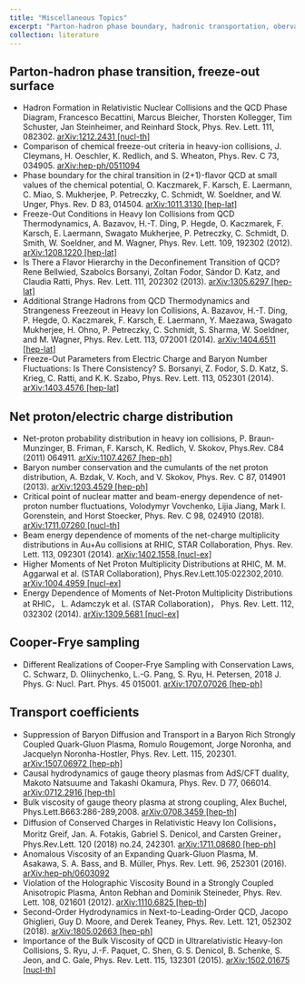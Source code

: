 ```yaml
---
title: "Miscellaneous Topics"
excerpt: "Parton-hadron phase boundary, hadronic transportation, obervables, etc.<br/>"
collection: literature
---
```


## Parton-hadron phase transition, freeze-out surface

* Hadron Formation in Relativistic Nuclear Collisions and the QCD Phase Diagram,
Francesco Becattini, Marcus Bleicher, Thorsten Kollegger, Tim Schuster, Jan Steinheimer, and Reinhard Stock,
Phys. Rev. Lett. 111, 082302. [arXiv:1212.2431 [nucl-th]](https://arxiv.org/pdf/1212.2431v2.pdf)
* Comparison of chemical freeze-out criteria in heavy-ion collisions,
J. Cleymans, H. Oeschler, K. Redlich, and S. Wheaton,
Phys. Rev. C 73, 034905. [arXiv:hep-ph/0511094](https://arxiv.org/pdf/hep-ph/0511094.pdf)
* Phase boundary for the chiral transition in (2+1)-flavor QCD at small values of the chemical potential,
O. Kaczmarek, F. Karsch, E. Laermann, C. Miao, S. Mukherjee, P. Petreczky, C. Schmidt, W. Soeldner, and W. Unger,
Phys. Rev. D 83, 014504. [arXiv:1011.3130 [hep-lat]](https://arxiv.org/pdf/1011.3130.pdf)
* Freeze-Out Conditions in Heavy Ion Collisions from QCD Thermodynamics,
A. Bazavov, H.-T. Ding, P. Hegde, O. Kaczmarek, F. Karsch, E. Laermann, Swagato Mukherjee, P. Petreczky, C. Schmidt, D. Smith, W. Soeldner, and M. Wagner,
Phys. Rev. Lett. 109, 192302 (2012). [arXiv:1208.1220 [hep-lat]](https://arxiv.org/pdf/1208.1220)
* Is There a Flavor Hierarchy in the Deconfinement Transition of QCD?
Rene Bellwied, Szabolcs Borsanyi, Zoltan Fodor, Sándor D. Katz, and Claudia Ratti,
Phys. Rev. Lett. 111, 202302 (2013). [arXiv:1305.6297 [hep-lat]](https://arxiv.org/pdf/1305.6297)
* Additional Strange Hadrons from QCD Thermodynamics and Strangeness Freezeout in Heavy Ion Collisions,
A. Bazavov, H.-T. Ding, P. Hegde, O. Kaczmarek, F. Karsch, E. Laermann, Y. Maezawa, Swagato Mukherjee, H. Ohno, P. Petreczky, C. Schmidt, S. Sharma, W. Soeldner, and M. Wagner,
Phys. Rev. Lett. 113, 072001 (2014). [arXiv:1404.6511 [hep-lat]](https://arxiv.org/pdf/1404.6511)
* Freeze-Out Parameters from Electric Charge and Baryon Number Fluctuations: Is There Consistency?
S. Borsanyi, Z. Fodor, S. D. Katz, S. Krieg, C. Ratti, and K. K. Szabo,
Phys. Rev. Lett. 113, 052301 (2014). [arXiv:1403.4576 [hep-lat]](https://arxiv.org/pdf/1403.4576)

## Net proton/electric charge distribution

* Net-proton probability distribution in heavy ion collisions,
P. Braun-Munzinger, B. Friman, F. Karsch, K. Redlich, V. Skokov,
Phys.Rev. C84 (2011) 064911. [arXiv:1107.4267 [hep-ph]](http://arxiv.org/pdf/1107.4267.pdf)
* Baryon number conservation and the cumulants of the net proton distribution,
A. Bzdak, V. Koch, and V. Skokov,
Phys. Rev. C 87, 014901 (2013). [arXiv:1203.4529 [hep-ph]](https://arxiv.org/pdf/1203.4529)
* Critical point of nuclear matter and beam-energy dependence of net-proton number fluctuations,
Volodymyr Vovchenko, Lijia Jiang, Mark I. Gorenstein, and Horst Stoecker,
Phys. Rev. C 98, 024910 (2018). [arXiv:1711.07260 [nucl-th]](https://arxiv.org/pdf/1711.07260)
* Beam energy dependence of moments of the net-charge multiplicity distributions in Au+Au collisions at RHIC,
STAR Collaboration,
Phys. Rev. Lett. 113, 092301 (2014). [arXiv:1402.1558 [nucl-ex]](https://arxiv.org/pdf/1402.1558)
* Higher Moments of Net Proton Multiplicity Distributions at RHIC,
M. M. Aggarwal et al. (STAR Collaboration),
Phys.Rev.Lett.105:022302,2010. [arXiv:1004.4959 [nucl-ex]](https://arxiv.org/pdf/1004.4959)
* Energy Dependence of Moments of Net-Proton Multiplicity Distributions at RHIC，
L. Adamczyk et al. (STAR Collaboration)，
Phys. Rev. Lett. 112, 032302 (2014). [arXiv:1309.5681 [nucl-ex]](https://arxiv.org/pdf/1309.5681)

## Cooper-Frye sampling

* Different Realizations of Cooper-Frye Sampling with Conservation Laws,
C. Schwarz, D. Oliinychenko, L.-G. Pang, S. Ryu, H. Petersen,
2018 J. Phys. G: Nucl. Part. Phys. 45 015001. [arXiv:1707.07026 [hep-ph]](https://arxiv.org/pdf/1707.07026)


## Transport coefficients

* Suppression of Baryon Diffusion and Transport in a Baryon Rich Strongly Coupled Quark-Gluon Plasma,
Romulo Rougemont, Jorge Noronha, and Jacquelyn Noronha-Hostler,
Phys. Rev. Lett. 115, 202301. [arXiv:1507.06972 [hep-ph]](https://arxiv.org/pdf/1507.06972)
* Causal hydrodynamics of gauge theory plasmas from AdS/CFT duality,
Makoto Natsuume and Takashi Okamura,
Phys. Rev. D 77, 066014. [arXiv:0712.2916 [hep-th]](https://arxiv.org/pdf/0712.2916)
* Bulk viscosity of gauge theory plasma at strong coupling,
Alex Buchel,
Phys.Lett.B663:286-289,2008. [arXiv:0708.3459 [hep-th]](https://arxiv.org/pdf/0708.3459)
* Diffusion of Conserved Charges in Relativistic Heavy Ion Collisions，
Moritz Greif, Jan. A. Fotakis, Gabriel S. Denicol, and Carsten Greiner，
Phys.Rev.Lett. 120 (2018) no.24, 242301. [arXiv:1711.08680 [hep-ph]](http://arxiv.org/pdf/1711.08680.pdf)
* Anomalous Viscosity of an Expanding Quark-Gluon Plasma,
M. Asakawa, S. A. Bass, and B. Müller,
Phys. Rev. Lett. 96, 252301 (2016). [arXiv:hep-ph/0603092](http://arxiv.org/pdf/hep-ph/0603092.pdf)
* Violation of the Holographic Viscosity Bound in a Strongly Coupled Anisotropic Plasma,
Anton Rebhan and Dominik Steineder,
Phys. Rev. Lett. 108, 021601 (2012). [arXiv:1110.6825 [hep-th]](https://arxiv.org/pdf/1110.6825)
* Second-Order Hydrodynamics in Next-to-Leading-Order QCD,
Jacopo Ghiglieri, Guy D. Moore, and Derek Teaney,
Phys. Rev. Lett. 121, 052302 (2018). [arXiv:1805.02663 [hep-ph]](https://arxiv.org/pdf/1805.02663)
* Importance of the Bulk Viscosity of QCD in Ultrarelativistic Heavy-Ion Collisions,
S. Ryu, J.-F. Paquet, C. Shen, G. S. Denicol, B. Schenke, S. Jeon, and C. Gale,
Phys. Rev. Lett. 115, 132301 (2015). [arXiv:1502.01675 [nucl-th]](https://arxiv.org/pdf/1502.01675)
